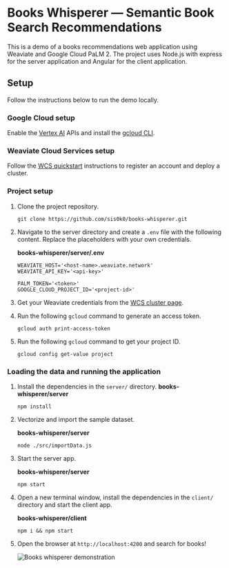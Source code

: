 # Books Whisperer — Semantic Book Search Recommendations

This is a demo of a books recommendations web application using Weaviate and Google Cloud PaLM 2. The project uses Node.js with express for the server application and Angular for the client application.

## Setup

Follow the instructions below to run the demo locally.

### Google Cloud setup

Enable the [Vertex AI](https://console.cloud.google.com/flows/enableapi?apiid=aiplatform.googleapis.com) APIs and install the [gcloud CLI](https://cloud.google.com/sdk/docs/install).

### Weaviate Cloud Services setup

Follow the [WCS quickstart](https://weaviate.io/developers/wcs/quickstart) instructions to register an account and deploy a cluster.

### Project setup

1. Clone the project repository.

    ```
    git clone https://github.com/sis0k0/books-whisperer.git
    ```

1. Navigate to the server directory and create a `.env` file with the following content. Replace the placeholders with your own credentials.

    **books-whisperer/server/.env**
    ```
    WEAVIATE_HOST='<host-name>.weaviate.network'
    WEAVIATE_API_KEY='<api-key>'

    PALM_TOKEN='<token>'
    GOOGLE_CLOUD_PROJECT_ID='<project-id>'
    ```

1. Get your Weaviate credentials from the [WCS cluster page](https://weaviate.io/developers/weaviate/quickstart#note-your-cluster-details).

1. Run the following `gcloud` command to generate an access token.

    ```
    gcloud auth print-access-token
    ```

1. Run the following `gcloud` command to get your project ID.

    ```
    gcloud config get-value project
    ```

### Loading the data and running the application

1. Install the dependencies in the `server/` directory.
    **books-whisperer/server**
    ```
    npm install
    ```

1. Vectorize and import the sample dataset.

    **books-whisperer/server**
    ```
    node ./src/importData.js
    ```

1. Start the server app.

    **books-whisperer/server**
    ```
    npm start
    ```


1. Open a new terminal window, install the dependencies in the `client/` directory and start the client app.

    **books-whisperer/client**
    ```
    npm i && npm start
    ```

1. Open the browser at `http://localhost:4200` and search for books!

    ![Books whisperer demonstration](./assets/BooksWhispererDemo.gif)

